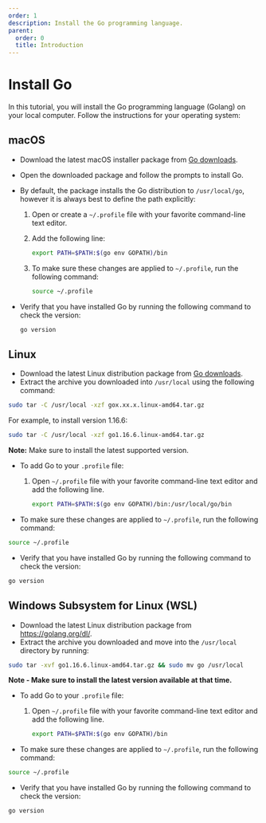 ```yaml
---
order: 1
description: Install the Go programming language.
parent:
  order: 0
  title: Introduction
---
```


# Install Go

In this tutorial, you will install the Go programming language (Golang) on your local computer. Follow the instructions for your operating system:

## macOS

* Download the latest macOS installer package from [Go downloads](https://golang.org/dl/).
* Open the downloaded package and follow the prompts to install Go.
* By default, the package installs the Go distribution to `/usr/local/go`, however it is always best to define the path explicitly:

    1. Open or create a `~/.profile` file with your favorite command-line text editor.
    2. Add the following line:

        ```sh
        export PATH=$PATH:$(go env GOPATH)/bin
        ```

    3. To make sure these changes are applied to `~/.profile`, run the following command:

        ```sh
        source ~/.profile
        ```

* Verify that you have installed Go by running the following command to check the version:

    ```sh
    go version
    ```

## Linux

* Download the latest Linux distribution package from [Go downloads](https://golang.org/dl/).
* Extract the archive you downloaded into `/usr/local` using the following command:

```sh
sudo tar -C /usr/local -xzf gox.xx.x.linux-amd64.tar.gz
```

For example, to install version 1.16.6:

```sh
sudo tar -C /usr/local -xzf go1.16.6.linux-amd64.tar.gz
```

**Note:** Make sure to install the latest supported version.

* To add Go to your `.profile` file:

    1. Open `~/.profile` file with your favorite command-line text editor and add the following line.

        ```sh
        export PATH=$PATH:$(go env GOPATH)/bin:/usr/local/go/bin
        ```

* To make sure these changes are applied to `~/.profile`, run the following command:

```sh
source ~/.profile
```

* Verify that you have installed Go by running the following command to check the version:

```sh
go version
```

## Windows Subsystem for Linux (WSL)

* Download the latest Linux distribution package from <https://golang.org/dl/>.
* Extract the archive you downloaded and move into the `/usr/local` directory by running:

```sh
sudo tar -xvf go1.16.6.linux-amd64.tar.gz && sudo mv go /usr/local
```

**Note - Make sure to install the latest version available at that time.**

* To add Go to your `.profile` file:

    1. Open `~/.profile` file with your favorite command-line text editor and add the following line.

        ```sh
        export PATH=$PATH:$(go env GOPATH)/bin
        ```

* To make sure these changes are applied to `~/.profile`, run the following command:

```sh
source ~/.profile
```

* Verify that you have installed Go by running the following command to check the version:

```sh
go version
```
